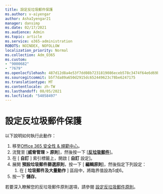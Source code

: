 ```yaml
---
title: 設定反垃圾郵件保護
ms.author: v-aiyengar
author: AshaIyengar21
manager: dansimp
ms.date: 02/17/2021
ms.audience: Admin
ms.topic: article
ms.service: o365-administration
ROBOTS: NOINDEX, NOFOLLOW
localization_priority: Normal
ms.collection: Adm_O365
ms.custom:
- "9000682"
- "7679"
ms.openlocfilehash: 487d12d8a4e53f7dd08b7231819086eceb578c3474f64e6d69bf0f7c1d40bcdd
ms.sourcegitcommit: b5f7da89a650d2915dc652449623c78be6247175
ms.translationtype: MT
ms.contentlocale: zh-TW
ms.lasthandoff: 08/05/2021
ms.locfileid: "54058497"
---
```

# <a name="set-up-an-anti-spam-protection"></a>設定反垃圾郵件保護

以下說明如何執行此動作：

1. 移至[Office 365 安全性 & 規範中心](https://go.microsoft.com/fwlink/p/?linkid=2077143)。
1. 流覽至 [**威脅管理**  >  **原則**]，然後按一下 [**[反垃圾郵件](https://go.microsoft.com/fwlink/p/?linkid=2077143)**]。
1. 在 [ **自訂** ] 索引標籤上，開啟 [ **自訂** 設定]。
1. 展開 **預設垃圾郵件篩選原則**，按一下 [ **編輯原則**]，然後指定下列設定：
    1. 在 [ **垃圾郵件及大量動作** ] 區段中，將臨界值設為5或6。
1. 按一下 **儲存**。

若要深入瞭解您的反垃圾郵件原則選項，請參閱 [設定反垃圾郵件原則](https://go.microsoft.com/fwlink/?linkid=2092051)。
